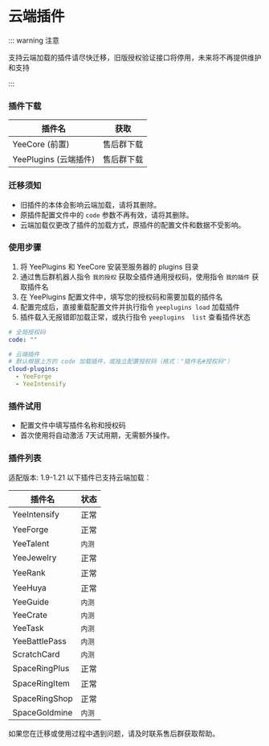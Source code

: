 # 云端插件

::: warning 注意

支持云端加载的插件请尽快迁移，旧版授权验证接口将停用，未来将不再提供维护和支持

:::

### 插件下载

| 插件名               | 获取    |
|-------------------|-------|
| YeeCore (前置)      | 售后群下载 |
| YeePlugins (云端插件) | 售后群下载 |

### 迁移须知

- 旧插件的本体会影响云端加载，请将其删除。
- 原插件配置文件中的 `code` 参数不再有效，请将其删除。
- 云端加载仅更改了插件的加载方式，原插件的配置文件和数据不受影响。

### 使用步骤

1. 将 YeePlugins 和 YeeCore 安装至服务器的 plugins 目录
2. 通过售后群机器人指令 `我的授权` 获取全插件通用授权码，使用指令 `我的插件` 获取插件名
3. 在 YeePlugins 配置文件中，填写您的授权码和需要加载的插件名
4. 配置完成后，直接重载配置文件并执行指令 `yeeplugins load` 加载插件
5. 插件载入无报错即加载正常，或执行指令 `yeeplugins  list` 查看插件状态

```yaml
# 全局授权码
code: ""

# 云端插件
# 默认根据上方的 code 加载插件，或独立配置授权码（格式："插件名#授权码"）
cloud-plugins:
  - YeeForge
  - YeeIntensify
```

### 插件试用

- 配置文件中填写插件名称和授权码
- 首次使用将自动激活 7天试用期，无需额外操作。

### 插件列表

适配版本: 1.9-1.21
以下插件已支持云端加载：

| 插件名           | 状态   |
|---------------|------|
| YeeIntensify  | 正常   |
| YeeForge      | 正常   |
| YeeTalent     | `内测` |
| YeeJewelry    | 正常   |
| YeeRank       | 正常   |
| YeeHuya       | 正常   |
| YeeGuide      | `内测` |
| YeeCrate      | `内测` |
| YeeTask       | `内测` |
| YeeBattlePass | `内测` |
| ScratchCard   | `内测` |
| SpaceRingPlus | 正常   |
| SpaceRingItem | 正常   |
| SpaceRingShop | 正常   |
| SpaceGoldmine | `内测` |

如果您在迁移或使用过程中遇到问题，请及时联系售后群获取帮助。

